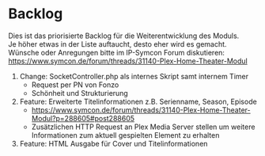 Backlog
=======
Dies ist das priorisierte Backlog für die Weiterentwicklung des Moduls.  
Je höher etwas in der Liste auftaucht, desto eher wird es gemacht.
Wünsche oder Anregungen bitte im IP-Symcon Forum diskutieren: https://www.symcon.de/forum/threads/31140-Plex-Home-Theater-Modul

1. Change: SocketController.php als internes Skript samt internem Timer
	- Request per PN von Fonzo
	- Schönheit und Strukturierung
1. Feature: Erweiterte Titelinformationen z.B. Serienname, Season, Episode
   - https://www.symcon.de/forum/threads/31140-Plex-Home-Theater-Modul?p=288605#post288605
   - Zusätzlichen HTTP Request an Plex Media Server stellen um weitere Informationen zum aktuell gespielten Element zu erhalten
1. Feature: HTML Ausgabe für Cover und Titelinformationen
